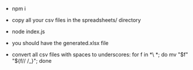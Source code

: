 - npm i
- copy all your csv files in the spreadsheets/ directory
- node index.js
- you should have the generated.xlsx file

- convert all csv files with spaces to underscores:
  for f in *\ *; do mv "$f" "${f// /_}"; done